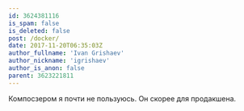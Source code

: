 ```yaml
---
id: 3624381116
is_spam: false
is_deleted: false
post: /docker/
date: 2017-11-20T06:35:03Z
author_fullname: 'Ivan Grishaev'
author_nickname: 'igrishaev'
author_is_anon: false
parent: 3623221811
---
```


<p>Компосзером я почти не пользуюсь. Он скорее для продакшена.</p>
